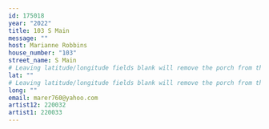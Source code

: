 ```yaml
---
id: 175018
year: "2022"
title: 103 S Main
message: ""
host: Marianne Robbins
house_number: "103"
street_name: S Main
# Leaving latitude/longitude fields blank will remove the porch from the Porchfest map.
lat: ""
# Leaving latitude/longitude fields blank will remove the porch from the Porchfest map.
long: ""
email: marer760@yahoo.com
artist12: 220032
artist1: 220033
---
```

